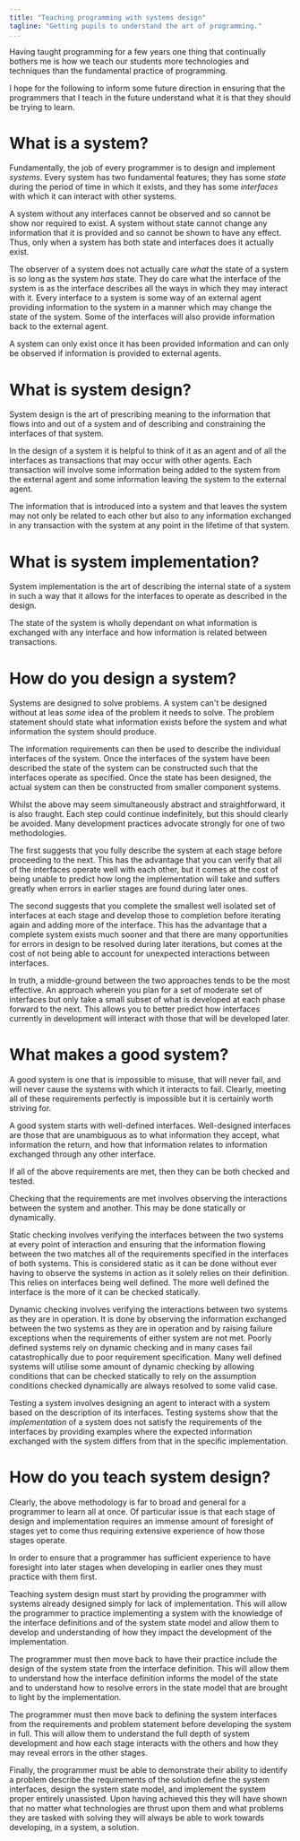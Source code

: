 ```yaml
---
title: "Teaching programming with systems design"
tagline: "Getting pupils to understand the art of programming."
...
```


Having taught programming
for a few years
one thing that continually bothers me
is how we teach our students
more technologies and techniques
than the fundamental practice of programming.

I hope for the following
to inform some future direction
in ensuring that the programmers
that I teach in the future
understand what it is
that they should be trying to learn.

# What is a system?

Fundamentally,
the job of every programmer
is to design and implement _systems_.
Every system has two fundamental features;
they has some _state_
during the period of time in which it exists,
and they has some _interfaces_
with which it can interact with other systems.

A system without any interfaces cannot be observed
and so cannot be show nor required to exist.
A system without state cannot change
any information that it is provided
and so cannot be shown to have any effect.
Thus, only when a system has both state and interfaces
does it actually exist.

The observer of a system
does not actually care _what_ the state of a system is
so long as the system _has_ state.
They do care what the interface of the system is
as the interface describes
all the ways in which they may interact with it.
Every interface to a system
is some way of an external agent
providing information to the system
in a manner which may change the state of the system.
Some of the interfaces
will also provide information
back to the external agent.

A system can only exist once it has been provided information
and can only be observed if information is provided to external agents.

# What is system design?

System design is the art
of prescribing meaning
to the information
that flows into and out of a system
and of describing and constraining
the interfaces of that system.

In the design of a system
it is helpful to think of it as an agent
and of all the interfaces
as transactions that may occur with other agents.
Each transaction
will involve some information
being added to the system
from the external agent
and some information 
leaving the system
to the external agent.

The information that is introduced into a system
and that leaves the system
may not only be related to each other
but also to any information
exchanged in any transaction
with the system
at any point in the lifetime of that system.

# What is system implementation?

System implementation is the art
of describing the internal state
of a system
in such a way
that it allows for the interfaces
to operate as described
in the design.

The state of the system
is wholly dependant on
what information is exchanged
with any interface
and how information is related
between transactions.

# How do you design a system?

Systems are designed to solve problems.
A system can't be designed
without at leas _some_ idea
of the problem it needs to solve.
The problem statement should state
what information exists before the system
and what information the system should produce.

The information requirements can then be used
to describe the individual interfaces
of the system.
Once the interfaces of the system have been described
the state of the system can be constructed
such that the interfaces operate as specified.
Once the state has been designed,
the actual system can then be constructed
from smaller component systems.

Whilst the above may seem simultaneously abstract and straightforward,
it is also fraught.
Each step could continue indefinitely,
but this should clearly be avoided.
Many development practices
advocate strongly
for one of two methodologies.

The first suggests
that you fully describe the system at each stage
before proceeding to the next.
This has the advantage
that you can verify
that all of the interfaces
operate well with each other,
but it comes at the cost
of being unable to predict
how long the implementation will take
and suffers greatly when errors in earlier stages
are found during later ones.

The second suggests
that you complete the smallest
well isolated set of interfaces
at each stage
and develop those to completion
before iterating again
and adding more of the interface.
This has the advantage
that a complete system
exists much sooner
and that there are many opportunities
for errors in design
to be resolved during later iterations,
but comes at the cost
of not being able to account
for unexpected interactions
between interfaces.

In truth,
a middle-ground between the two approaches
tends to be the most effective.
An approach wherein
you plan for a set of moderate set of interfaces
but only take a small subset
of what is developed at each phase
forward to the next.
This allows you to better predict
how interfaces currently in development
will interact with those that will be developed later.

# What makes a good system?

A good system
is one that is impossible to misuse,
that will never fail,
and will never cause the systems with which it interacts to fail.
Clearly,
meeting all of these requirements perfectly
is impossible
but it is certainly worth striving for.

A good system
starts with well-defined interfaces.
Well-designed interfaces
are those that are unambiguous
as to what information they accept,
what information the return,
and how that information
relates to information exchanged
through any other interface.

If all of the above requirements are met,
then they can be both checked and tested.

Checking that the requirements are met
involves observing the interactions
between the system and another.
This may be done statically or dynamically.

Static checking involves
verifying the interfaces between the two systems
at every point of interaction
and ensuring that the information
flowing between the two
matches all of the requirements
specified in the interfaces of both systems.
This is considered static
as it can be done
without ever having to observe
the systems in action
as it solely relies on their definition.
This relies on interfaces
being well defined.
The more well defined the interface is
the more of it can be checked statically.

Dynamic checking involves
verifying the interactions between two systems
as they are in operation.
It is done by observing
the information exchanged between the two systems
as they are in operation
and by raising failure exceptions
when the requirements of either system
are not met.
Poorly defined systems
rely on dynamic checking
and in many cases
fail catastrophically
due to poor requirement specification.
Many well defined systems
will utilise some amount of dynamic checking
by allowing conditions that can be checked statically
to rely on the assumption conditions checked dynamically
are always resolved
to some valid case.

Testing a system
involves designing an agent
to interact with a system
based on the description of its interfaces.
Testing systems
show that the _implementation_ of a system
does not satisfy the requirements of the interfaces
by providing examples
where the expected information
exchanged with the system
differs from that
in the specific implementation.

# How do you teach system design?

Clearly, the above methodology
is far to broad and general
for a programmer to learn all at once.
Of particular issue
is that each stage
of design and implementation
requires an immense amount of foresight
of stages yet to come
thus requiring extensive experience
of how those stages operate.

In order to ensure
that a programmer has sufficient experience
to have foresight into later stages
when developing in earlier ones
they must practice with them first.

Teaching system design must start
by providing the programmer
with systems already designed
simply for lack of implementation.
This will allow the programmer
to practice implementing a system
with the knowledge
of the interface definitions
and of the system state model
and allow them to develop
and understanding
of how they impact the development
of the implementation.

The programmer must then move back
to have their practice include
the design of the system state
from the interface definition.
This will allow them to understand
how the interface definition
informs the model of the state
and to understand
how to resolve errors in the state model
that are brought to light
by the implementation.

The programmer must then move back
to defining the system interfaces
from the requirements and problem statement
before developing the system in full.
This will allow them to understand
the full depth of system development
and how each stage
interacts with the others
and how they may reveal
errors in the other stages.

Finally,
the programmer must be able to demonstrate
their ability to identify a problem
describe the requirements of the solution
define the system interfaces,
design the system state model,
and implement the system proper
entirely unassisted.
Upon having achieved this
they will have shown
that no matter what technologies
are thrust upon them
and what problems they are tasked with solving
they will always be able to work towards
developing, in a system, a solution.
